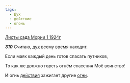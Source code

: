```yaml
---
tags:
  - Дух
  - действие
  - огонь
---
```


[Листы сада Мории 1 1924г](https://127.0.0.1:4002/agni/1924)

___310___
Считаю, [дух](../../../tags/#Дух) всему время находит.   

Если маяк каждый день готов спасать путников,   

То как же должно гореть огнём спасения Моё воинство!   

И огнь [действия](../../../tags/#действие) зажигает другие [огни](../../../tags/#огонь).   

